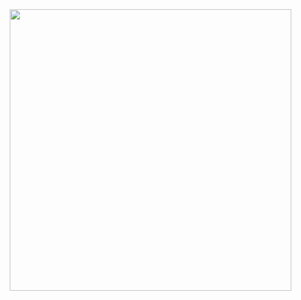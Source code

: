<div id="header" align="center">
  <img src="https://media.giphy.com/media/gf675azxNAz2zDQ1vD/giphy.gif)https://media.giphy.com/media/gf675azxNAz2zDQ1vD/giphy.gif" width="500"/>
</div>

